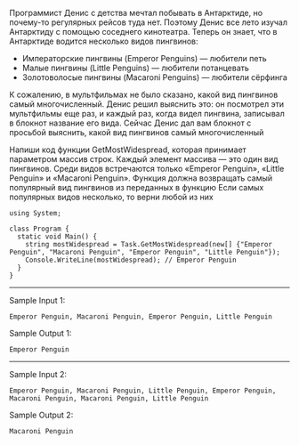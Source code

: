 Программист Денис с детства мечтал побывать в Антарктиде, но почему-то регулярных рейсов туда нет. Поэтому Денис все лето изучал Антарктиду с помощью соседнего кинотеатра. Теперь он знает, что в Антарктиде водится несколько видов пингвинов:

- Императорские пингвины (Emperor Penguins) — любители петь
- Малые пингвины (Little Penguins) — любители потанцевать
- Золотоволосые пингвины (Macaroni Penguins) — любители сёрфинга  

К сожалению, в мультфильмах не было сказано, какой вид пингвинов самый многочисленный. Денис решил выяснить это: он посмотрел эти мультфильмы еще раз, и каждый раз, когда видел пингвина, записывал в блокнот название его вида. Сейчас Денис дал вам блокнот с просьбой выяснить, какой вид пингвинов самый многочисленный

Напиши код функции GetMostWidespread, которая принимает параметром массив строк. Каждый элемент массива — это один вид пингвинов. Среди видов встречаются только «Emperor Penguin», «Little Penguin» и «Macaroni Penguin». Функция должна возвращать самый популярный вид пингвинов из переданных в функцию
Если самых популярных видов несколько, то верни любой из них
```
using System;

class Program {
  static void Main() {
    string mostWidespread = Task.GetMostWidespread(new[] {"Emperor Penguin", "Macaroni Penguin", "Emperor Penguin", "Little Penguin"});
    Console.WriteLine(mostWidespread); // Emperor Penguin
  }
}
```
___
Sample Input 1:
```
Emperor Penguin, Macaroni Penguin, Emperor Penguin, Little Penguin
```
Sample Output 1:
```
Emperor Penguin
```
___
Sample Input 2:
```
Emperor Penguin, Macaroni Penguin, Little Penguin, Emperor Penguin, Macaroni Penguin, Macaroni Penguin, Little Penguin
```
Sample Output 2:
```
Macaroni Penguin
```